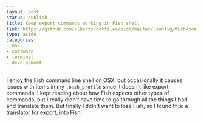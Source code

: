 ```yaml
---
layout: post
status: publish
title: Keep export commands working in Fish shell
link: https://github.com/albertz/dotfiles/blob/master/.config/fish/config.fish
type: aside
categories:
- mac
- software
- terminal
- development
---
```

I enjoy the Fish command line shell on OSX, but occasionally it causes issues with items in my `.bash_profile` since it doesn't like export commands. I kept reading about how Fish expects other types of commands, but I really didn't have time to go through all the things I had and translate them. But finally I didn't want to lose Fish, so I found this: a translator for export, into Fish.